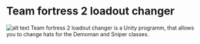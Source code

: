 # Team fortress 2 loadout changer
![alt text](https://logos-world.net/wp-content/uploads/2023/02/TF2-Symbol.png)
Team fortress 2 loadout changer is a Unity programm, that allows you to change hats for the Demoman and Sniper classes.
